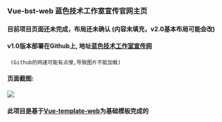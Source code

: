 ### Vue-bst-web 蓝色技术工作室宣传官网主页

#### 目前项目页面还未完成，布局还未确认 (内容未填充，v2.0基本布局可能会改)

#### v1.0版本部署在Github上, 地址[蓝色技术工作室宣传网](https://pjqdyd.github.io/Vue-bst-web/#/)
     (Github的网速可能有点慢,导致图片不能加载)
#### 页面截图:
<img src="https://upload-images.jianshu.io/upload_images/14511997-17542842918db921.png">

#### 此项目是基于[Vue-template-web](https://github.com/pjqdyd/Vue-template-web)为基础模板完成的
